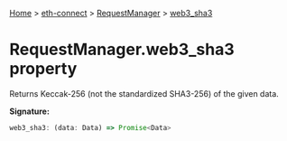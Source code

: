 [Home](./index) &gt; [eth-connect](./eth-connect.md) &gt; [RequestManager](./eth-connect.requestmanager.md) &gt; [web3\_sha3](./eth-connect.requestmanager.web3_sha3.md)

# RequestManager.web3\_sha3 property

Returns Keccak-256 (not the standardized SHA3-256) of the given data.

**Signature:**
```javascript
web3_sha3: (data: Data) => Promise<Data>
```
